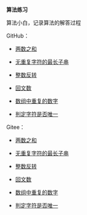 **算法练习**

算法小白，记录算法的解答过程

GitHub：

* [两数之和](https://github.com/zjhpure/algorithmPractice/tree/master/src/main/java/org/pure/algorithm/twoSum/title.md)

* [无重复字符的最长子串](https://github.com/zjhpure/algorithmPractice/tree/master/src/main/java/org/pure/algorithm/longestSubstring/title.md)

* [整数反转](https://github.com/zjhpure/algorithmPractice/tree/master/src/main/java/org/pure/algorithm/palindromeNum/title.md)

* [回文数](https://github.com/zjhpure/algorithmPractice/tree/master/src/main/java/org/pure/algorithm/intReverse/title.md)

* [数组中重复的数字](https://github.com/zjhpure/algorithmPractice/tree/master/src/main/java/org/pure/algorithm/repeatNum/title.md)

* [判定字符是否唯一](https://github.com/zjhpure/algorithmPractice/tree/master/src/main/java/org/pure/algorithm/strsUnique/title.md)


Gitee：

* [两数之和](https://gitee.com/zjhpure/algorithm-practice/tree/master/src/main/java/org/pure/algorithm/twoSum/title.md)

* [无重复字符的最长子串](https://gitee.com/zjhpure/algorithm-practice/tree/master/src/main/java/org/pure/algorithm/longestSubstring/title.md)

* [整数反转](https://gitee.com/zjhpure/algorithm-practice/tree/master/src/main/java/org/pure/algorithm/palindromeNum/title.md)

* [回文数](https://gitee.com/zjhpure/algorithm-practice/tree/master/src/main/java/org/pure/algorithm/intReverse/title.md)

* [数组中重复的数字](https://gitee.com/zjhpure/algorithm-practice/tree/master/src/main/java/org/pure/algorithm/repeatNum/title.md)

* [判定字符是否唯一](https://gitee.com/zjhpure/algorithm-practice/tree/master/src/main/java/org/pure/algorithm/strsUnique/title.md)
